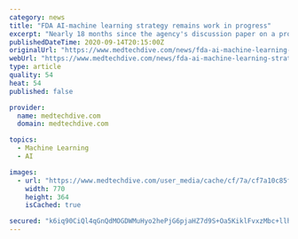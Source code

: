 ```yaml
---
category: news
title: "FDA AI-machine learning strategy remains work in progress"
excerpt: "Nearly 18 months since the agency's discussion paper on a proposed regulatory framework, critical pieces are still needed for the development of draft guidance, agency digital chief Bakul Patel said."
publishedDateTime: 2020-09-14T20:15:00Z
originalUrl: "https://www.medtechdive.com/news/fda-ai-machine-learning-strategy-remains-work-in-progress/585146/"
webUrl: "https://www.medtechdive.com/news/fda-ai-machine-learning-strategy-remains-work-in-progress/585146/"
type: article
quality: 54
heat: 54
published: false

provider:
  name: medtechdive.com
  domain: medtechdive.com

topics:
  - Machine Learning
  - AI

images:
  - url: "https://www.medtechdive.com/user_media/cache/cf/7a/cf7a10c85f91ef41980784a6be26cea0.jpg"
    width: 770
    height: 364
    isCached: true

secured: "k6iq90CiQl4qGnQdMOGDWMuHyo2hePjG6pjaHZ7d9S+Oa5KiklFvxzMbc+llhSe3laHGq+V6vPry28xIPcnoDKqf27aQurLBB621Ci4hFRZjPUo+cVeSQ95qEe1bwHh8GCKZlwSUZvEFNPlPZ+UwlQhyKP4jAIF75ZKqtdE7tTsROQtUo2ww+yjZIVaf0VXF5QQiygGjGghxuM5IEA6c6fCHIu9SUaNkqFJFu7+W4pwNda/I+wd6MTgu6HevuGIgPepbA8Y2TshsG2CQGnbnBV3EZpzXjZk2bdYLnm5A++cJa0EuUgeKnlytBFnyYst5oFEb3xeR0XTcmv40F6tEngeK45g4HtQ1Tv1mz5A4Tpw=;v0UWR2UExWpkQr13aSoKXw=="
---
```


